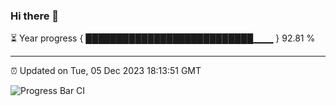 ### Hi there 👋

⏳ Year progress { ███████████████████████████▁▁▁ } 92.81 %

---

⏰ Updated on Tue, 05 Dec 2023 18:13:51 GMT

![Progress Bar CI](https://github.com/liununu/liununu/workflows/Progress%20Bar%20CI/badge.svg)
